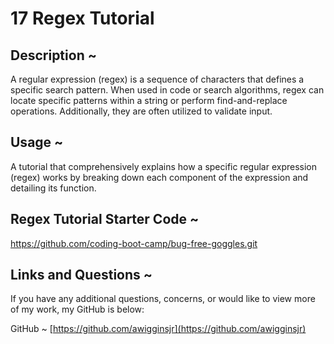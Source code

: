 # 17 Regex Tutorial

## Description ~

A regular expression (regex) is a sequence of characters that defines a specific search pattern. When used in code or search algorithms, regex can locate specific patterns within a string or perform find-and-replace operations. Additionally, they are often utilized to validate input.

## Usage ~

A tutorial that comprehensively explains how a specific regular expression (regex) works by breaking down each component of the expression and detailing its function.

## Regex Tutorial Starter Code ~

https://github.com/coding-boot-camp/bug-free-goggles.git

## Links and Questions ~

If you have any additional questions, concerns, or would like to view more of my work, my GitHub is below:

GitHub ~ [https://github.com/awigginsjr](https://github.com/awigginsjr)
